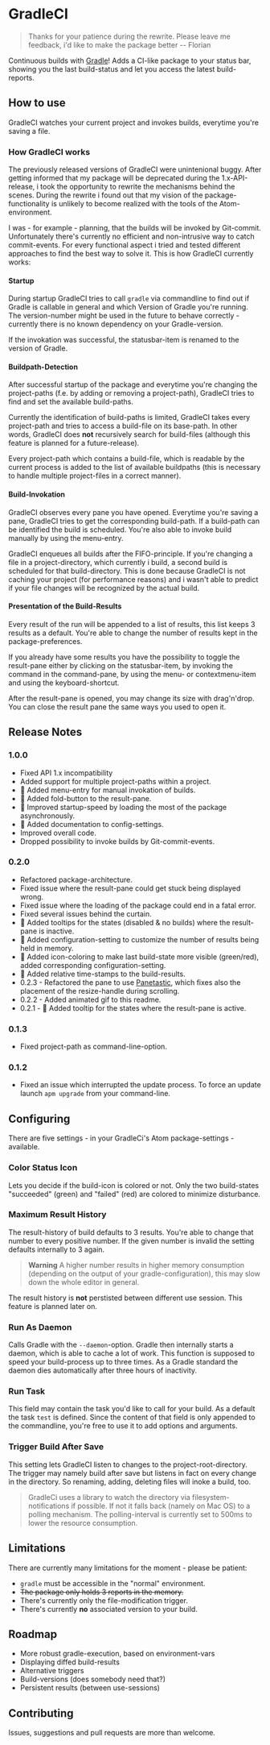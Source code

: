 # GradleCI

> Thanks for your patience during the rewrite. Please leave me feedback, i'd like to make the package better -- Florian

Continuous builds with [Gradle](gradle.org)! Adds a CI-like package to your status bar, showing you the last build-status and let you access the latest build-reports.

## How to use

GradleCI watches your current project and invokes builds, everytime you're saving a file.

### How GradleCI works

The previously released versions of GradleCI were unintenional buggy. After getting informed that my package will be deprecated during the 1.x-API-release, i took the opportunity to rewrite the mechanisms behind the scenes. During the rewrite i found out that my vision of the package-functionality is unlikely to become realized with the tools of the Atom-environment.

I was - for example - planning, that the builds will be invoked by Git-commit. Unfortunately there's currently no efficient and non-intrusive way to catch commit-events. For every functional aspect i tried and tested different approaches to find the best way to solve it. This is how GradleCI currently works:

#### Startup

During startup GradleCI tries to call `gradle` via commandline to find out if Gradle is callable in general and which Version of Gradle you're running. The version-number might be used in the future to behave correctly - currently there is no known dependency on your Gradle-version.

If the invokation was successful, the statusbar-item is renamed to the version of Gradle.

#### Buildpath-Detection

After successful startup of the package and everytime you're changing the project-paths (f.e. by adding or removing a project-path), GradleCI tries to find and set the available build-paths.

Currently the identification of build-paths is limited, GradleCI takes every project-path and tries to access a build-file on its base-path. In other words, GradleCI does **not** recursively search for build-files (although this feature is planned for a future-release).

Every project-path which contains a build-file, which is readable by the current process is added to the list of available buildpaths (this is necessary to handle multiple project-files in a correct manner).

#### Build-Invokation

GradleCI observes every pane you have opened. Everytime you're saving a pane, GradleCI tries to get the corresponding build-path. If a build-path can be identified the build is scheduled. You're also able to invoke build manually by using the menu-entry.

GradleCI enqueues all builds after the FIFO-principle. If you're changing a file in a project-directory, which currently i build, a second build is scheduled for that build-directory. This is done because GradleCI is not caching your project (for performance reasons) and i wasn't able to predict if your file changes will be recognized by the actual build.

#### Presentation of the Build-Results

Every result of the run will be appended to a list of results, this list keeps 3 results as a default. You're able to change the number of results kept in the package-preferences.

If you already have some results you have the possibility to toggle the result-pane either by clicking on the statusbar-item, by invoking the command in the command-pane, by using the menu- or contextmenu-item and using the keyboard-shortcut.

After the result-pane is opened, you may change its size with drag'n'drop. You can close the result pane the same ways you used to open it.

## Release Notes

### 1.0.0
 - Fixed API 1.x incompatibility
 - Added support for multiple project-paths within a project.
 - :candy: Added menu-entry for manual invokation of builds.
 - :candy: Added fold-button to the result-pane.
 - :candy: Improved startup-speed by loading the most of the package asynchronously.
 - :candy: Added documentation to config-settings.
 - Improved overall code.
 - Dropped possibility to invoke builds by Git-commit-events.

### 0.2.0
 - Refactored package-architecture.
 - Fixed issue where the result-pane could get stuck being displayed wrong.
 - Fixed issue where the loading of the package could end in a fatal error.
 - Fixed several issues behind the curtain.
 - :candy: Added tooltips for the states (disabled & no builds) where the result-pane is inactive.
 - :candy: Added configuration-setting to customize the number of results being held in memory.
 - :candy: Added icon-coloring to make last build-state more visible (green/red), added corresponding configuration-setting.
 - :candy: Added relative time-stamps to the build-results.
 - 0.2.3 - Refactored the pane to use [Panetastic](https://www.npmjs.org/package/atom-panetastic), which fixes also the placement of the resize-handle during scrolling.
 - 0.2.2 - Added animated gif to this readme.
 - 0.2.1 - :candy: Added tooltip for the states where the result-pane is active.

### 0.1.3
 - Fixed project-path as command-line-option.

### 0.1.2
 - Fixed an issue which interrupted the update process. To force an update launch `apm upgrade` from your command-line.

## Configuring

There are five settings - in your GradleCi's Atom package-settings - available.

### Color Status Icon

Lets you decide if the build-icon is colored or not. Only the two build-states "succeeded" (green) and "failed" (red) are colored to minimize disturbance.

### Maximum Result History

The result-history of build defaults to 3 results. You're able to change that number to every positive number. If the given number is invalid the setting defaults internally to 3 again.

> **Warning** A higher number results in higher memory consumption (depending on the output of your gradle-configuration), this may slow down the whole editor in general.

The result history is **not** perstisted between different use session. This feature is planned later on.

### Run As Daemon

Calls Gradle with the `--daemon`-option. Gradle then internally starts a daemon, which is able to cache a lot of work. This function is supposed to speed your build-process up to three times. As a Gradle standard the daemon dies automatically after three hours of inactivity.

### Run Task

This field may contain the task you'd like to call for your build. As a default the task `test` is defined. Since the content of that field is only appended to the commandline, you're free to use it to add options and arguments.

### Trigger Build After Save

This setting lets GradleCI listen to changes to the project-root-directory. The trigger may namely build after save but listens in fact on every change in the directory. So renaming, adding, deleting files will inoke a build, too.

> GradleCi uses a library to watch the directory via filesystem-notifications if possible. If not it falls back (namely on Mac OS) to a polling mechanism. The polling-interval is currently set to 500ms to lower the resource consumption.

## Limitations

There are currently many limitations for the moment - please be patient:

 - `gradle` must be accessible in the "normal" environment.
 - ~~The package only holds 3 reports in the memory.~~
 - There's currently only the file-modification trigger.
 - There's currently **no** associated version to your build.

## Roadmap

 - More robust gradle-execution, based on environment-vars
 - Displaying diffed build-results
 - Alternative triggers
 - Build-versions (does somebody need that?)
 - Persistent results (between use-sessions)

## Contributing

Issues, suggestions and pull requests are more than welcome.
